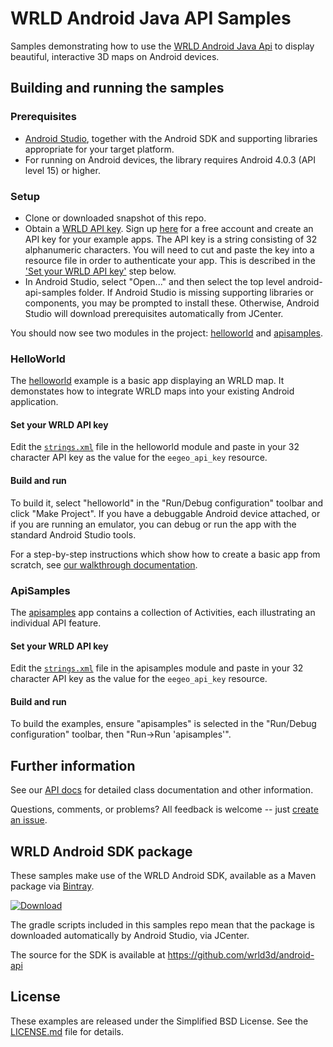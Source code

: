 # WRLD Android Java API Samples
Samples demonstrating how to use the [WRLD Android Java Api](https://docs.wrld3d.com/android/latest/docs/api/) to display beautiful, interactive 3D maps on Android devices.

## Building and running the samples
### Prerequisites
* [Android Studio](https://developer.android.com/studio/index.html), together with the Android SDK and supporting libraries appropriate for your target platform.
* For running on Android devices, the library requires Android 4.0.3 (API level 15) or higher.

### Setup
* Clone or downloaded snapshot of this repo.
* Obtain a [WRLD API key](https://www.wrld3d.com/developers/apikeys/). Sign up [here](https://www.wrld3d.com/register/) for a free account and create an API key for your example apps. The API key is a string consisting of 32 alphanumeric characters. You will need to cut and paste the key into a resource file in order to authenticate your app. This is described in the ['Set your WRLD API key'](#_setApiKey1) step below.
* In Android Studio, select "Open..." and then select the top level android-api-samples folder.  If Android Studio is missing supporting libraries or components, you may be prompted to install these. Otherwise, Android Studio will download prerequisites automatically from JCenter.

You should now see two modules in the project: [helloworld](https://github.com/wrld3d/android-api-samples/tree/master/helloworld) and [apisamples](https://github.com/wrld3d/android-api-samples/tree/master/apisamples).

### HelloWorld
The [helloworld](https://github.com/wrld3d/android-api-samples/tree/master/helloworld) example is a basic app displaying an WRLD map. It demonstates how to integrate WRLD maps into your existing Android application.

#### <a name="_setApiKey1"></a>Set your WRLD API key
Edit the [```strings.xml```](https://github.com/wrld3d/android-api-samples/blob/master/helloworld/src/main/res/values/strings.xml#L4) file in the helloworld module and paste in your 32 character API key as the value for the ```eegeo_api_key``` resource.

#### Build and run
To build it, select "helloworld" in the "Run/Debug configuration" toolbar and click "Make Project". If you have a debuggable Android device attached, or if you are running an emulator, you can debug or run the app with the standard Android Studio tools.

For a step-by-step instructions which show how to create a basic app from scratch, see [our walkthrough documentation](https://docs.wrld3d.com/android/latest/docs/api/Walkthrough/).

### ApiSamples
The [apisamples](https://github.com/wrld3d/android-api-samples/tree/master/apisamples) app contains a collection of Activities, each illustrating an individual API feature.

#### Set your WRLD API key
Edit the [```strings.xml```](https://github.com/wrld3d/android-api-samples/blob/master/apisamples/src/main/res/values/strings.xml#L4) file in the apisamples module and paste in your 32 character API key as the value for the ```eegeo_api_key``` resource.

#### Build and run
To build the examples, ensure "apisamples" is selected in the "Run/Debug configuration" toolbar, then "Run->Run 'apisamples'".

## Further information
See our [API docs](https://docs.wrld3d.com/android/latest/docs/api/) for detailed class documentation and other information.

Questions, comments, or problems? All feedback is welcome -- just [create an issue](https://github.com/wrld3d/android-api-samples/issues).

## WRLD Android SDK package
These samples make use of the WRLD Android SDK, available as a Maven package via [Bintray](https://bintray.com/wrld/maven/wrld-android-sdk). 

[ ![Download](https://api.bintray.com/packages/wrld/maven/wrld-android-sdk/images/download.svg) ](https://bintray.com/wrld/maven/wrld-android-sdk/_latestVersion)

The gradle scripts included in this samples repo mean that the package is downloaded automatically by Android Studio, via JCenter.

The source for the SDK is available at https://github.com/wrld3d/android-api

## License
These examples are released under the Simplified BSD License. See the [LICENSE.md](https://github.com/wrld3d/android-api-samples/blob/master/LICENSE.md) file for details.
